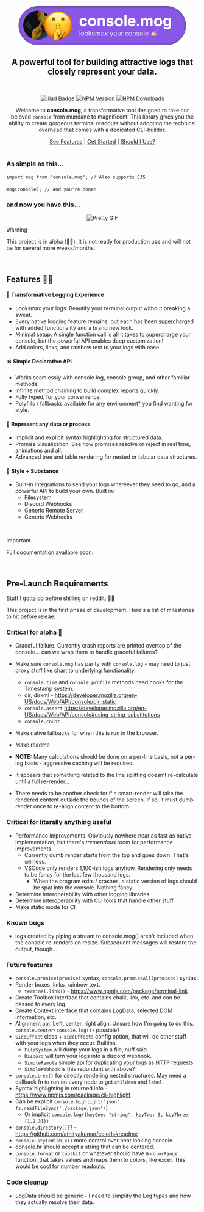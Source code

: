 <div align="center">

<a href="https://iliad.dev/?from=console-mog" target="_blank" title="Check out Iliad.dev"><img width="440" alt="console.mog - looksmax your console" src="https://github.com/Smoke3785/console.mog/blob/master/readme-assets/banner.png?raw=true"></a>

<a name="readme-top"></a>

## A powerful tool for building attractive logs that closely represent your data. 
<br/>




[![Iliad Badge][iliad-img]][iliad-url]
[![NPM Version][npm-image]][npm-url]
[![NPM Downloads][downloads-image]][downloads-url]

Welcome to **console.mog**, a transformative tool designed to take our beloved `console` from mundane to magnificent. This library gives you the ability to create gorgeous terminal readouts without adopting the technical overhead that comes with a dedicated CLI-builder.

<div align="center">

[See Features](#features)  |  [Get Started](#get-started)  |  [Should I Use?](#should-i-use)
</br>
</br>
</div>
</div>

### As simple as this...

```tsx
import mog from 'console.mog'; // Also supports CJS

mog(console); // And you're done!
```
### and now you have this...

<div align="center">

![Pretty GIF](https://github.com/Smoke3785/console.mog/blob/master/readme-assets/Screenshot%202024-12-12%20at%204.37.42%E2%80%AFPM.png?raw=true)

</div>

> [!WARNING]  
This project is in alpha (💪🐺). It is not ready for production use and will not be for several more weeks/months. 

<br/>



## Features 💅🏻


#### 🚀 Transformative Logging Experience

- Looksmax your logs: Beautify your terminal output without breaking a sweat.
- Every native logging feature remains, but each has been [super](https://www.youtube.com/watch?v=dy2zB8bLSpk)charged with added functionality and a brand new look.
-	Minimal setup: A single function call is all it takes to supercharge your console, but the powerful API enables deep customization!
- Add colors, links, and rainbow text to your logs with ease.


#### 📊 Simple Declarative API

-	Works seamlessly with console.log, console.group, and other familiar methods.
-	Infinite method chaining to build complex reports quickly.
- Fully typed, for your convenience.
- Polyfills / fallbacks available for any environment[*](#faq) you find wanting for style.

#### 🌟 Represent any data or process
- Implicit and explicit syntax highlighting for structured data.
- Promise visualization: See how promises resolve or reject in real time, animations and all.
- Advanced tree and table rendering for nested or tabular data structures.



#### 🎯 Style + Substance
- Built-in integrations to send your logs whereever they need to go, and a powerful API to build your own. Built in:
  - Filesystem
  - Discord Webhooks
  - Generic Remote Server
  - Generic Webhooks

<br/>

> [!IMPORTANT]  
Full documentation available soon.


<br/>


## Pre-Launch Requirements
Stuff I gotta do before shilling on reddit. 🤨😗

This project is in the first phase of development. Here's a list of milestones to hit before releae:



### Critical for alpha 🐺
- Graceful failure. Currently crash reports are printed overtop of the console... can we wrap them to handle graceful failures?
- Make sure `console.mog` has parity with `console.log` - may need to just proxy stuff like chart to underlying functionality.
  - `console.time` and `console.profile` methods need hooks for the Timestamp system.
  - dir, dirxml - https://developer.mozilla.org/en-US/docs/Web/API/console/dir_static
  - `console.assert` https://developer.mozilla.org/en-US/docs/Web/API/console#using_string_substitutions
  - `console.count`
- Make native fallbacks for when this is run in the browser.
- Make readme

- **NOTE:** Many calculations should be done on a per-line basis, not a per-log basis - aggressive caching will be required.
- It appears that something related to the line splitting doesn't re-calculate until a full re-render...
- There needs to be another check for if a smart-render will take the rendered content outside the bounds of the screen. If so, it must dumb-render once to re-align content to the bottom.


### Critical for literally anything useful
- Performance improvements. Obviously nowhere near as fast as native implementation, but there's *tremendous* room for performance improvements.
  - Currently dumb render starts from the top and goes down. That's silliness.
  - VSCode only renders 1,100-ish logs anyhow. Rendering only needs to be fancy for the last few thousand logs.
    - When the program exits / crashes, a static version of logs should be spat into the console. Nothing fancy.
- Determine interoperability with other logging libraries. 
- Determine interoperability with CLI tools that handle other stuff
- Make static mode for CI

### Known bugs
- logs created by piping a stream to console.mog() aren't included when the console re-renders on resize. Subsequent messages will restore the output, though...

### Future features
- `console.promise(promise)` syntax, `console.promiseAll(promises)` syntax.
- Render boxes, links, rainbow text.
  - `terminal.link()` - https://www.npmjs.com/package/terminal-link
- Create Toolbox interface that contains chalk, link, etc. and can be passed to every log.
- Create Context interface that contains LogData, selected DOM information, etc.
- Alignment api. Left, center, right align. Unsure how I'm going to do this. `console.center(console.log())` possible?
- `SideEffect` class + `sideEffects` config option, that will do other stuff with your logs when they occur. Builtins:
  - `FileSystem` will dump your logs in a file, nuff said.
  - `Discord` will turn your logs into a discord webhook.
  - `SimpleRemote` simple api for duplicating your logs as HTTP requests
  - `SimpleWebhook` is this redundant with above?
- `console.tree()` for directly rendering nested structures. May need a callback fn to run on every node to get `children` and `label`.
- Syntax highlighting in returned info - https://www.npmjs.com/package/cli-highlight
- Can be explicit `console.highlight("json", fs.readFileSync('./package.json'))`
  - Or implicit `console.log({keyOne: "string", keyTwo: 5, keyThree: [1,2,3]})`
- `console.directory()`?? - https://github.com/athityakumar/colorls#readme
- `console.styledTable()` more control over neat looking console.
- console.hr should accept a string that can be centered.
- `console.format` or `toolkit` or whatever should have a `colorRange` function, that takes values and maps them to colors, like excel. This would be cool for number readouts.
  

 

### Code cleanup
- LogData should be generic - I need to simplify the Log types and how they actually resolve their data. 


<!-- Variables -->
[npm-image]: https://img.shields.io/npm/v/console.mog.svg
[npm-url]: https://npmjs.org/package/console.mog
[travis-image]: https://img.shields.io/travis/panates/console.mog/master.svg
[travis-url]: https://travis-ci.org/panates/console.mog
[coveralls-image]: https://img.shields.io/coveralls/panates/console.mog/master.svg
[coveralls-url]: https://coveralls.io/r/panates/console.mog
[downloads-image]: https://img.shields.io/npm/dm/console.mog.svg
[downloads-url]: https://npmjs.org/package/console.mog
[gitter-image]: https://badges.gitter.im/panates/console.mog.svg
[gitter-url]: https://gitter.im/panates/console.mog?utm_source=badge&utm_medium=badge&utm_campaign=pr-badge&utm_content=badge
[dependencies-image]: https://david-dm.org/panates/console.mog/status.svg
[dependencies-url]:https://david-dm.org/panates/console.mog
[devdependencies-image]: https://david-dm.org/panates/console.mog/dev-status.svg
[devdependencies-url]:https://david-dm.org/panates/console.mog?type=dev
[quality-image]: http://npm.packagequality.com/shield/console.mog.png
[quality-url]: http://packagequality.com/#?package=console.mog
[iliad-img]: https://img.shields.io/badge/%E2%97%AD%20%20-Iliad.dev-00ace0?labelColor=04151f&cacheSeconds=https%3A%2F%2Filiad.dev%2F%3Ffrom%3Dgithub-badge
[iliad-url]: https://iliad.dev/?from=console-mog